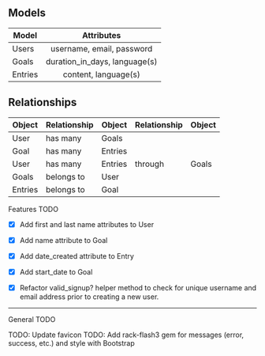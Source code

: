 ## Models
|Model		|Attributes										|
|---------|:---------------------------:|
|Users		|username, email, password		|
|Goals		|duration_in_days, language(s)|
|Entries	|content, language(s)					|


## Relationships
|Object		|Relationship	|Object		|Relationship	|Object	|
|---------|-------------|---------|-------------|-------|
|User			|has many			|Goals		|							|				|
|Goal			|has many			|Entries	|							|				|
|User			|has many			|Entries	|through			|Goals	|
|Goals		|belongs to		|User			|							|				|
|Entries	|belongs to 	|Goal			|							|				|


Features TODO
- [x] Add first and last name attributes to User
- [x] Add name attribute to Goal
- [x] Add date_created attribute to Entry
- [x] Add start_date to Goal
- [x] Refactor valid_signup? helper method to check for unique username and email address prior to creating a new user.



---
General TODO

TODO: Update favicon
TODO: Add rack-flash3 gem for messages (error, success, etc.) and style with Bootstrap